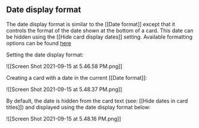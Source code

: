 ## Date display format

The date display format is similar to the [[Date format]] except that it controls the format of the date shown at the bottom of a card. This date can be hidden using the [[Hide card display dates]] setting. Available formatting options can be found [here](https://momentjs.com/docs/#/displaying/format/)

Setting the date display format:

![[Screen Shot 2021-09-15 at 5.46.58 PM.png]]

Creating a card with a date in the current [[Date format]]:

![[Screen Shot 2021-09-15 at 5.48.37 PM.png]]

By default, the date is hidden from the card text (see: [[Hide dates in card titles]]) and displayed using the date display format below:

![[Screen Shot 2021-09-15 at 5.48.16 PM.png]]